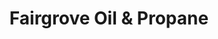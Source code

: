 ---
title: "Fairgrove Oil & Propane"
url: /fairgrove/fairgrove-oil-und-propane/
shop: Lebensmittel
---